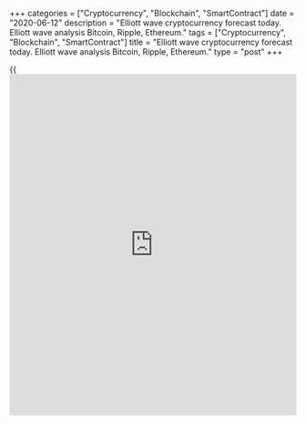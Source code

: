 +++
categories = ["Cryptocurrency", "Blockchain", "SmartContract"]
date = "2020-06-12"
description = "Elliott wave cryptocurrency forecast today. Elliott wave analysis Bitcoin, Ripple, Ethereum."
tags = ["Cryptocurrency", "Blockchain", "SmartContract"]
title = "Elliott wave cryptocurrency forecast today. Elliott wave analysis Bitcoin, Ripple, Ethereum."
type = "post"
+++

{{<iframe id="large-banner" src="https://www.bounty.group/#slide=23.0" width="100%" height="600" scrolling="no" style="border: 0px solid rgb(216, 221, 230); border-radius: 3px;">}}

June 12, 2020

June 12, 2020

Elliott wave [daily](https://www.fintecher.org/2020/03/03/forex-trading-daily-strategy/) forecast for Bitcoin, Ripple and EthereumRoman Onegin

## Elliott wave forecast for BTCUSD, ETHUSD, XRPUSD for today

###  **Elliott wave[BTCUSD][1] analysis**

 **![LiteForex: Elliott wave cryptocurrency forecast today. Elliott wave
analysis Bitcoin, Ripple, Ethereum.][2]**

The BTCUSD market is forming the final impulse wave [5] that is an
element of the large upward impulse A. Within wave [5], there completed
corrective wave (4), which is a zigzag A-B-C with an extended correction
B. Next, the market turned up and started rising. Most likely, the
market should be rising in the final wave 5 in the next few days.

* * *

###  **Elliott wave[XRPUSD][3] analysis**

![LiteForex: Elliott wave cryptocurrency forecast today. Elliott wave
analysis Bitcoin, Ripple, Ethereum.][4]

In the large double downward zigzag W-X-Y currently unfolding, there us
developing the upward linking wave X. This wave is likely to be a triple
bullish zigzag that is composed of the sub-waves [W]-[X]-[Y]-[X]-[Z].
There is likely to have finished the down zigzag-shaped wave [X], where
the sub-waves (A) and (С) are impulses, the (B) wave is a double zigzag.
Therefore, over the next few days, the market should be rising in the
final motive wave [Z].

* * *

###  **Elliott wave[ETHUSD][5] analysis**

 **![LiteForex: Elliott wave cryptocurrency forecast today. Elliott wave
analysis Bitcoin, Ripple, Ethereum.][6]**

There is forming the large upward impulse wave A, where the four
elements out five have completed. The corrective wave [4] is a
horizontal contracting triangle, it was followed by the price rise in
the final impulse [5]. Most likely, the market has completed the zigzag-
shaped correction (4), where wave B is a double zigzag. The market is
likely to be in the initial phase of the final fifth wave. Therefore,
the price should be rising in wave (5) in the near future.

* * *

P.S. Did you like my article? Share it in social networks: it will be
the best “thank you" :)

Ask me questions and comment below. I’ll be glad to answer your
questions and give necessary explanations.

 **Useful links:**

  * I recommend trying to trade with a reliable broker [here][7]. The system allows you to trade by yourself or copy successful traders from all across the globe.
  * Use my promo-code BLOG for getting deposit bonus 50% on LiteForex platform. Just enter this code in the appropriate field while [depositing][8] your trading account.
  * Telegram channel with high-quality analytics, Forex reviews, training articles, and other useful things for traders <t.me/liteforex>

![Elliott wave [daily](https://www.fintecher.org/2020/03/03/forex-trading-daily-strategy/) forecast for Bitcoin, Ripple and Ethereum][9]

The content of this article reflects the author’s opinion and does not
necessarily reflect the official position of LiteForex. The material
published on this page is provided for informational purposes only and
should not be considered as the provision of investment advice for the
purposes of Directive 2004/39/EC.

Rate this article:

{{value}}

( {{count}} {{title}} )

   1. my.liteforex.com/trading/chart?symbol=BTCUSD
   2. cdn.liteforex.com/cache/uploads/blog_post/wave-analysis-crypto/12-06-2020/BTCUSDH2.png?w=30&s=097fc6ec63e5fef2c1b89d796793ff3c
   3. my.liteforex.com/trading/chart?symbol=XRPUSD
   4. cdn.liteforex.com/cache/uploads/blog_post/wave-analysis-crypto/12-06-2020/XRPUSDH2.png?w=30&s=ce094329ce5c99171a93be5b600d0122
   5. my.liteforex.com/trading/chart?symbol=ETHUSD
   6. cdn.liteforex.com/cache/uploads/blog_post/wave-analysis-crypto/12-06-2020/ETHUSDH2.png?w=30&s=27b884283a174919bc2c1914d515c0ae
   7. my.liteforex.com/?category=analysts-opinions&slug=elliott-wave-[daily](https://www.fintecher.org/2020/03/03/forex-trading-daily-strategy/)-forecast-for-[bitcoin](https://www.letsplayfx.com/blog/forex-for-bitcoin/)-ripple-and-[Ethereum](https://www.playgroundfx.com/blog/the-creator-of-ethereum/)-2020-06-12&openPopup=%2Fregistration%2Fpopup&utm_source=blog&utm_medium=article&utm_campaign=bonus
   8. my.liteforex.com/deposit/?category=analysts-opinions&slug=elliott-wave-[daily](https://www.fintecher.org/2020/03/03/forex-trading-daily-strategy/)-forecast-for-[bitcoin](https://www.letsplayfx.com/blog/forex-for-bitcoin/)-ripple-and-[Ethereum](https://www.playgroundfx.com/blog/the-creator-of-ethereum/)-2020-06-12&promo_code=BLOG&utm_source=blog&utm_medium=article&utm_campaign=bonus
   9. cdn.liteforex.com/cache/uploads/blog_post/wave-analysis-crypto/12-06-2020/[BTC](https://www.playgroundfx.com/blog/who-is-the-creator-of-bitcoin/)-eth-xrp-12-06-2020-wave-analysis.png?q=75&w=1000&s=78440ccd9db1e7c41aa4622f8a5ac1d4